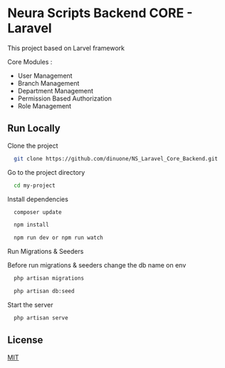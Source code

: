 
# Neura Scripts Backend CORE - Laravel

This project based on Larvel framework

Core Modules :

- User Management 
- Branch Management
- Department Management
- Permission Based Authorization 
- Role Management




## Run Locally

Clone the project

```bash
  git clone https://github.com/dinuone/NS_Laravel_Core_Backend.git
```

Go to the project directory

```bash
  cd my-project
```

Install dependencies

```bash
  composer update
```
```bash
  npm install
```

```bash
  npm run dev or npm run watch
```

Run Migrations & Seeders

Before run migrations & seeders change the db name on env 

```bash
  php artisan migrations
```
```bash
  php artisan db:seed
```


Start the server

```bash
  php artisan serve
```


## License

[MIT](https://choosealicense.com/licenses/mit/)

